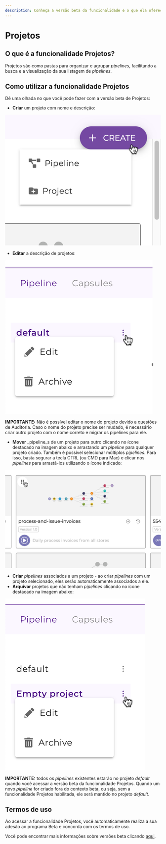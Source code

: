 ```yaml
---
description: Conheça a versão beta da funcionalidade e o que ela oferece.
---
```


# Projetos

## O que é a funcionalidade Projetos? <a href="#h_0679d0e50e" id="h_0679d0e50e"></a>

Projetos são como pastas para organizar e agrupar _pipelines_, facilitando a busca e a visualização da sua listagem de _pipelines_.

## Como utilizar a funcionalidade Projetos <a href="#h_8c33f7c5a1" id="h_8c33f7c5a1"></a>

Dê uma olhada no que você pode fazer com a versão beta de Projetos:

* **Criar** um projeto com nome e descrição:

![](<../.gitbook/assets/01 (4).png>)

* **Editar** a descrição de projetos:

![](<../.gitbook/assets/02 (12).png>)

**IMPORTANTE:** Não é possível editar o nome do projeto devido a questões de Auditoria. Caso o nome do projeto precise ser mudado, é necessário criar outro projeto com o nome correto e migrar os pipelines para ele.

* **Mover** _pipeline_s de um projeto para outro clicando no ícone destacado na imagem abaixo e arrastando um _pipeline_ para qualquer projeto criado. Também é possível selecionar múltiplos _pipelines_. Para isso, basta segurar a tecla CTRL (ou CMD para Mac) e clicar nos _pipelines_ para arrastá-los utilizando o ícone indicado:

![](<../.gitbook/assets/03 (11).png>)

* **Criar** _pipelines_ associados a um projeto - ao criar _pipelines_ com um projeto selecionado, eles serão automaticamente associados a ele.
* **Arquivar** projetos que não tenham _pipelines_ clicando no ícone destacado na imagem abaixo:

![](<../.gitbook/assets/04 (9).png>)

**IMPORTANTE:** todos os _pipelines_ existentes estarão no projeto _default_ quando você acessar a versão beta da funcionalidade Projetos. Quando um novo _pipeline_ for criado fora do contexto beta, ou seja, sem a funcionalidade Projetos habilitada, ele será mantido no projeto _default_.

## Termos de uso <a href="#h_86fdb3bf48" id="h_86fdb3bf48"></a>

Ao acessar a funcionalidade Projetos, você automaticamente realiza a sua adesão ao programa Beta e concorda com os termos de uso.

Você pode encontrar mais informações sobre versões beta clicando [aqui](../geral/programa-beta.md).

